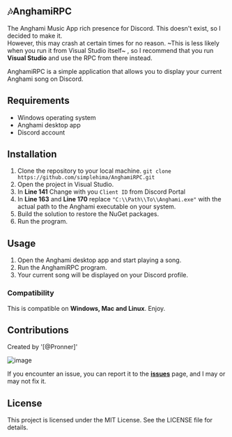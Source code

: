 ## 🎶AnghamiRPC

The Anghami Music App rich presence for Discord. This doesn't exist, so I decided to make it.\
However, this may crash at certain times for no reason. ~This is less likely when you run it from Visual Studio itself~ , so I recommend that you run **Visual Studio** and use the RPC from there instead.

AnghamiRPC is a simple application that allows you to display your current Anghami song on Discord.

## Requirements

- Windows operating system
- Anghami desktop app
- Discord account

## Installation

1. Clone the repository to your local machine.
`git clone https://github.com/simplehima/AnghamiRPC.git`
2. Open the project in Visual Studio.
3. In **Line 141** Change with you `Client ID` from Discord Portal 
4. In **Line 163** and **Line 170** replace `"C:\\Path\\To\\Anghami.exe"` with the actual path to the Anghami executable on your system. 
5. Build the solution to restore the NuGet packages.
6. Run the program.

## Usage

1. Open the Anghami desktop app and start playing a song.
2. Run the AnghamiRPC program.
3. Your current song will be displayed on your Discord profile.

### Compatibility
This is compatible on **Windows, Mac and Linux**. Enjoy.

## Contributions
Created by '[@Pronner]'


![image](https://user-images.githubusercontent.com/84229419/210231792-aaafecc6-7429-40c7-805f-fd0928601d4e.png)

If you encounter an issue, you can report it to the [**__issues__**](https://github.com/Pronner/AnghamiRPC/issues) page, and I may or may not fix it.


## License

This project is licensed under the MIT License. See the LICENSE file for details.
